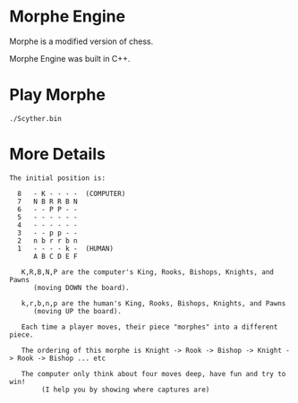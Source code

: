 # Morphe Engine

Morphe is a modified version of chess.

Morphe Engine was built in C++.

# Play Morphe

```
./Scyther.bin
```
# More Details

```
The initial position is:

  8   - K - - - -  (COMPUTER)
  7   N B R R B N
  6   - - P P - -
  5   - - - - - -
  4   - - - - - -
  3   - - p p - -
  2   n b r r b n
  1   - - - - k -  (HUMAN)
      A B C D E F

   K,R,B,N,P are the computer's King, Rooks, Bishops, Knights, and Pawns
      (moving DOWN the board).

   k,r,b,n,p are the human's King, Rooks, Bishops, Knights, and Pawns
      (moving UP the board).

   Each time a player moves, their piece "morphes" into a different piece.

   The ordering of this morphe is Knight -> Rook -> Bishop -> Knight -> Rook -> Bishop ... etc

   The computer only think about four moves deep, have fun and try to win! 
        (I help you by showing where captures are)
```
